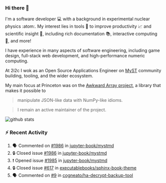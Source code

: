 ### Hi there 👋 

I'm a software developer 💻 with a background in experimental nuclear physics :atom:. My interest lies in tools :wrench: to improve productivity :chart_with_upwards_trend: and scientific insight :telescope:, including rich documentation 📚, interactive computing 🧮, and more! 

I have experience in many aspects of software engineering, including game design, full-stack web development, and high-performance numeric computing. 

At 2i2c I wok as an Open Source Applications Engineer on [MyST](https://github.com/jupyter-book/mystmd) community building, tooling, and the wider ecosystem. 

My main focus at Princeton was on the [Awkward Array project](awkward-array.org/), a library that makes it possible to 
> manipulate JSON-like data with NumPy-like idioms.

> I remain an active maintainer of the project. 

![github stats](https://github-readme-stats.vercel.app/api?username=agoose77&show_icons=true&hide_rank=true&hide_title=true&bg_color=30,e76445,904e95&text_color=efe3ec&icon_color=efe3ec)
<!--
**agoose77/agoose77** is a ✨ _special_ ✨ repository because its `README.md` (this file) appears on your GitHub profile.

Here are some ideas to get you started:

- 🔭 I’m currently working on ...
- 🌱 I’m currently learning ...
- 👯 I’m looking to collaborate on ...
- 🤔 I’m looking for help with ...
- 💬 Ask me about ...
- 📫 How to reach me: ...
- 😄 Pronouns: ...
- ⚡ Fun fact: ...
-->

### :zap: Recent Activity

<!--START_SECTION:activity-->
1. 🗣 Commented on [#1986](https://github.com/jupyter-book/mystmd/issues/1986#issuecomment-2834478780) in [jupyter-book/mystmd](https://github.com/jupyter-book/mystmd)
2. 🔒 Closed issue [#1986](https://github.com/jupyter-book/mystmd/issues/1986) in [jupyter-book/mystmd](https://github.com/jupyter-book/mystmd)
3. ❗ Opened issue [#1985](https://github.com/jupyter-book/mystmd/issues/1985) in [jupyter-book/mystmd](https://github.com/jupyter-book/mystmd)
4. 🔒 Closed issue [#617](https://github.com/executablebooks/sphinx-book-theme/issues/617) in [executablebooks/sphinx-book-theme](https://github.com/executablebooks/sphinx-book-theme)
5. 🗣 Commented on [#9](https://github.com/cogneato/ha-decrypt-backup-tool/pull/9#issuecomment-2821979997) in [cogneato/ha-decrypt-backup-tool](https://github.com/cogneato/ha-decrypt-backup-tool)
<!--END_SECTION:activity-->
